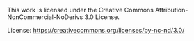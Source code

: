 This work is licensed under the Creative Commons Attribution-NonCommercial-NoDerivs 3.0 License.

License: https://creativecommons.org/licenses/by-nc-nd/3.0/
